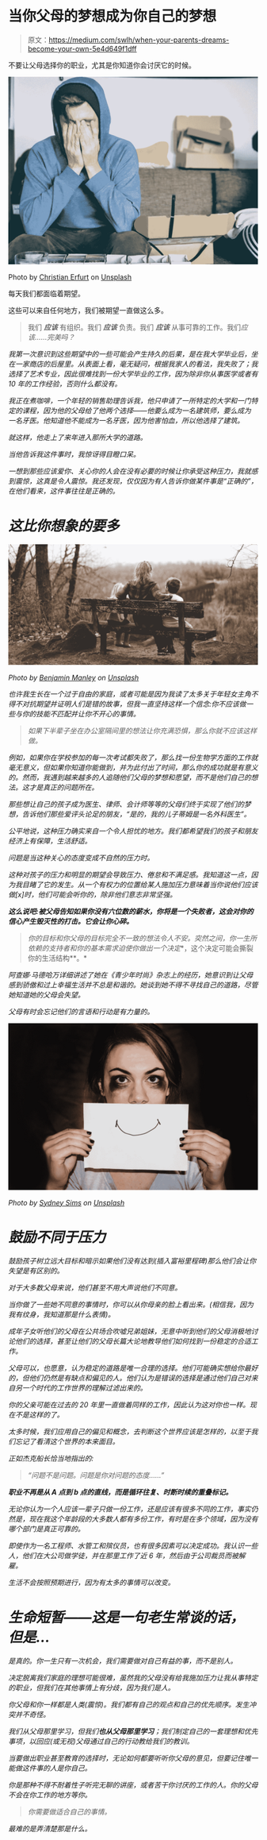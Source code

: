 # 当你父母的梦想成为你自己的梦想

> 原文：<https://medium.com/swlh/when-your-parents-dreams-become-your-own-5e4d649f1dff>

不要让父母选择你的职业，尤其是你知道你会讨厌它的时候。

![](img/7775bb643e64f8ebf42b782c266f10ee.png)

Photo by [Christian Erfurt](https://unsplash.com/@christnerfurt?utm_source=medium&utm_medium=referral) on [Unsplash](https://unsplash.com?utm_source=medium&utm_medium=referral)

每天我们都面临着期望。

这些可以来自任何地方，我们被期望一直做这么多。

> 我们 ***应该*** 有组织。我们 ***应该*** 负责。我们 ***应该*** 从事可靠的工作。我们*应该……完美吗？*

*我第一次意识到这些期望中的一些可能会产生持久的后果，是在我大学毕业后，坐在一家商店的后屋里。从表面上看，毫无疑问，根据我家人的看法，我失败了；我选择了艺术专业，因此很难找到一份大学毕业的工作，因为除非你从事医学或者有 10 年的工作经验，否则什么都没有。*

*我正在煮咖啡，一个年轻的销售助理告诉我，他只申请了一所特定的大学和一门特定的课程，因为他的父母给了他两个选择——他要么成为一名建筑师，要么成为一名牙医。他知道他不能成为一名牙医，因为他害怕血，所以他选择了建筑。*

*就这样，他走上了来年进入那所大学的道路。*

*当他告诉我这件事时，我惊讶得目瞪口呆。*

*一想到那些应该爱你、关心你的人会在没有必要的时候让你承受这种压力，我就感到震惊，这真是令人震惊。我还发现，仅仅因为有人告诉你做某件事是“正确的”，在他们看来，这件事往往是正确的。*

# *这比你想象的要多*

*![](img/0a1f261bd0d14d7490190198e50da780.png)*

*Photo by [Benjamin Manley](https://unsplash.com/@benjaminmanley?utm_source=medium&utm_medium=referral) on [Unsplash](https://unsplash.com?utm_source=medium&utm_medium=referral)*

*也许我生长在一个过于自由的家庭，或者可能是因为我读了太多关于年轻女主角不得不对抗期望并证明人们是错的故事，但我一直坚持这样一个信念:你不应该做一些与你的技能不匹配并让你不开心的事情。*

> *如果下半辈子坐在办公室隔间里的想法让你充满恐惧，那么你就不应该这样做。*

*例如，如果你在学校参加的每一次考试都失败了，那么找一份生物学方面的工作就毫无意义，但如果你知道你能做到，并为此付出了时间，那么你的成功就是有意义的。然而，我遇到越来越多的人追随他们父母的梦想和愿望，而不是他们自己的想法。这才是真正的问题所在。*

*那些想让自己的孩子成为医生、律师、会计师等等的父母们终于实现了他们的梦想，告诉他们那些爱评头论足的朋友，“是的，我的儿子蒂姆是一名外科医生”。*

*公平地说，这种压力确实来自一个令人担忧的地方。我们都希望我们的孩子和朋友经济上有保障，生活舒适。*

*问题是当这种关心的态度变成不自然的压力时。*

*这种对孩子的压力和明显的期望会导致压力、倦怠和不满足感。我知道这一点，因为我目睹了它的发生。从一个有权力的位置给某人施加压力意味着当你说他们应该做[x]时，他们可能会听你的，除非他们意志非常坚强。*

***这么说吧:被父母告知如果你没有六位数的薪水，你将是一个失败者，这会对你的信心产生毁灭性的打击。它会让你心碎。***

> *你的目标和你父母的目标完全不一致的想法令人不安。突然之间，你一生所依赖的支持者和你的基本需求迫使你做出一个决定**，这个决定可能会撕裂你的生活结构**。*

*阿查娜·马德哈万详细讲述了她在《青少年时尚》杂志上的经历，她意识到让父母感到骄傲和过上幸福生活并不总是和谐的。她谈到她不得不寻找自己的道路，尽管她知道她的父母会失望。*

*父母有时会忘记他们的言语和行动是有力量的。*

*![](img/ea4c2c2b6656f2085a17499777b77bf9.png)*

*Photo by [Sydney Sims](https://unsplash.com/@fairytailphotography?utm_source=medium&utm_medium=referral) on [Unsplash](https://unsplash.com?utm_source=medium&utm_medium=referral)*

# *鼓励不同于压力*

*鼓励孩子树立远大目标和暗示如果他们没有达到(插入富裕里程碑)那么他们会让你失望是有区别的。*

*对于大多数父母来说，他们甚至不用大声说他们不同意。*

*当你做了一些她不同意的事情时，你可以从你母亲的脸上看出来。(相信我，因为我有纹身，我知道那是什么表情)。*

*成年子女听他们的父母在公共场合吹嘘兄弟姐妹，无意中听到他们的父母消极地讨论他们的选择，甚至让他们的父母长篇大论地教导他们如何找到一份稳定的合适工作。*

*父母可以，也愿意，认为稳定的道路是唯一合理的选择。他们可能确实想给你最好的，但他们仍然是有缺点和偏见的人。他们认为是错误的选择是通过他们自己对来自另一个时代的工作世界的理解过滤出来的。*

*你的父亲可能在过去的 20 年里一直做着同样的工作，因此认为这对你也一样。现在不是这样的了。*

*太多时候，我们应用自己的偏见和概念，去判断这个世界应该是怎样的，以至于我们忘记了看清这个世界的本来面目。*

*正如杰克船长恰当地指出的:*

> *“问题不是问题。问题是你对问题的态度……”*

***职业不再是从 A 点到 b 点的直线，而是循环往复、时断时续的重叠标记。***

*无论你认为一个人应该一辈子只做一份工作，还是应该有很多不同的工作，事实仍然是，现在我这个年龄段的大多数人都有多份工作，有时是在多个领域，因为没有哪个部门是真正可靠的。*

*即使作为一名工程师、水管工和殡仪员，也有很多因素可以决定成功。我认识一些人，他们在大公司做学徒，并在那里工作了近 6 年，然后由于公司裁员而被解雇。*

*生活不会按照预期进行，因为有太多的事情可以改变。*

# *生命短暂——这是一句老生常谈的话，但是…*

*是真的。你一生只有一次机会，我们需要做对自己有益的事，而不是别人。*

*决定脱离我们家庭的理想可能很难，虽然我的父母没有给我施加压力让我从事特定的职业，但我们在其他事情上有分歧，因为我们是人。*

*你父母和你一样都是人类(震惊)。我们都有自己的观点和自己的优先顺序。发生冲突并不奇怪。*

*我们从父母那里学习，但我们**也从父母那里学习**；我们制定自己的一套理想和优先事项，以回应(或无视)父母通过自己的行动教给我们的教训。*

*当要做出职业甚至教育的选择时，无论如何都要听听你父母的意见，但要记住唯一能做这件事的人是你自己。*

*你是那种不得不耐着性子听完无聊的讲座，或者苦干你讨厌的工作的人。你的父母不会在你工作的地方等你。*

> *你需要做适合自己的事情。*

*最难的是弄清楚那是什么。*